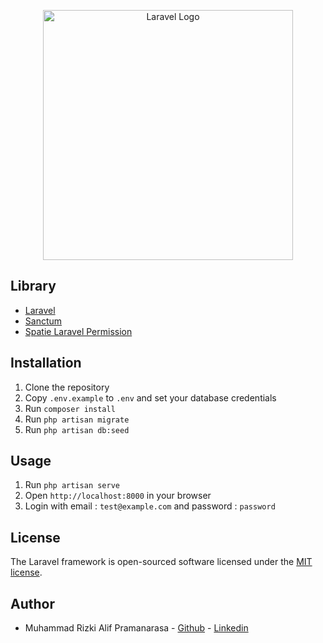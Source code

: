 <p align="center"><a href="https://laravel.com" target="_blank"><img src="https://raw.githubusercontent.com/laravel/art/master/logo-lockup/5%20SVG/2%20CMYK/1%20Full%20Color/laravel-logolockup-cmyk-red.svg" width="400" alt="Laravel Logo"></a></p>

## Library
- [Laravel](https://laravel.com/)
- [Sanctum](https://laravel.com/docs/10.x/sanctum)
- [Spatie Laravel Permission](https://spatie.be/docs/laravel-permission/v5/introduction)

## Installation
1. Clone the repository
2. Copy `.env.example` to `.env` and set your database credentials
3. Run `composer install`
4. Run `php artisan migrate`
5. Run `php artisan db:seed`

## Usage
1. Run `php artisan serve`
2. Open `http://localhost:8000` in your browser
3. Login with email : `test@example.com` and password : `password`

## License
The Laravel framework is open-sourced software licensed under the [MIT license](https://opensource.org/licenses/MIT).

## Author
- Muhammad Rizki Alif Pramanarasa - [Github](https://github.com/alifpramanarasa) - [Linkedin](https://www.linkedin.com/in/muhammad-rizki-alif-pramanarasa-447885186/)